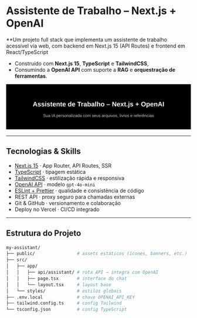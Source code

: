 # Assistente de Trabalho – Next.js + OpenAI

**Um projeto full stack que implementa um assistente de trabalho acessível via web, com backend em Next.js 15 (API Routes) e frontend em React/TypeScript

- Construído com **Next.js 15**, **TypeScript** e **TailwindCSS**,
- Consumindo a **OpenAI API** com suporte a **RAG** e **orquestração de ferramentas**.


![Demo](./public/hero-readme-dark.svg)

---

## Tecnologias & Skills

- [Next.js 15](https://nextjs.org/) · App Router, API Routes, SSR  
- [TypeScript](https://www.typescriptlang.org/) · tipagem estática  
- [TailwindCSS](https://tailwindcss.com/) · estilização rápida e responsiva  
- [OpenAI API](https://platform.openai.com/docs) · modelo `gpt-4o-mini`  
- [ESLint + Prettier](https://eslint.org/) · qualidade e consistência de código  
- REST API · proxy seguro para chamadas externas  
- Git & GitHub · versionamento e colaboração  
- Deploy no Vercel · CI/CD integrado  

---

## Estrutura do Projeto

```bash
my-assistant/
├── public/                # assets estáticos (ícones, banners, etc.)
├── src/
│   ├── app/
│   │   ├── api/assistant/ # rota API → integra com OpenAI
│   │   ├── page.tsx       # interface do chat
│   │   └── layout.tsx     # layout base
│   └── styles/            # estilos globais
├── .env.local             # chave OPENAI_API_KEY
├── tailwind.config.ts     # config Tailwind
└── tsconfig.json          # config TypeScript
